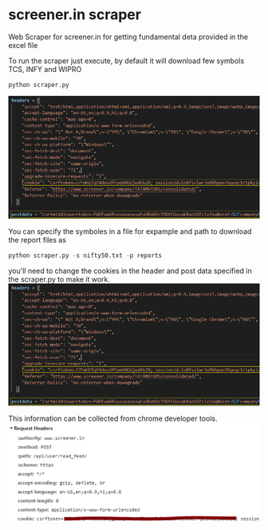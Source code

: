 # screener.in scraper 
 Web Scraper for screener.in for getting fundamental deta provided in the excel file

To run the scraper just execute, by default it will download few symbols TCS, INFY and WIPRO  
```python
python scraper.py 
```
![scraper](https://raw.githubusercontent.com/jgera/screener.in/main/images/1.png)

You can specify the symboles in a file for expample and path to download the report files as  
```python
python scraper.py -s nifty50.txt -p reports
```
you'll need to change the cookies in the header and post data specified in the scraper.py to make it work.  
![cookies](https://raw.githubusercontent.com/jgera/screener.in/main/images/1.PNG)

This information can be collected from chrome developer tools.
![dev tools](https://raw.githubusercontent.com/jgera/screener.in/main/images/3.PNG)

